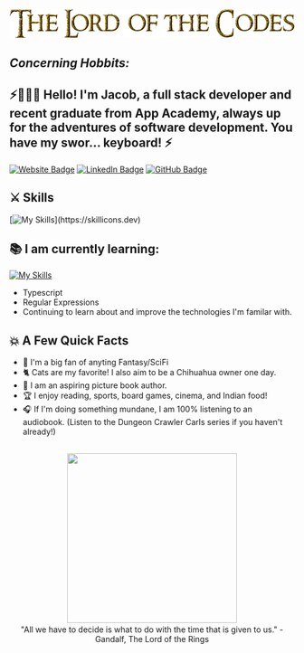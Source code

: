 ![Golden Text](images/LordoftheCodes.png)

## *Concerning Hobbits:*
<h2>⚡🧙🏼‍♂️ Hello! I'm Jacob, a full stack developer and recent graduate from App Academy, always up for  the adventures of software development. You have my swor... keyboard! ⚡</a></h2>

<p><a href="https://stodtmeister.me"><img src="https://img.shields.io/badge/Portfolio-%3055.svg?style=for-the-badge&logo=firefox&logoColor=#FF7139" alt="Website Badge"></a> <a href="https://www.linkedin.com/in/jacob-stodtmeister-b7b92a11b/"><img src="https://img.shields.io/badge/LinkedIn-0077B5?style=for-the-badge&logo=linkedin&logoColor=white" alt="LinkedIn Badge"></a>  <a href="https://github.com/Stodtmeister"><img src="https://img.shields.io/github/followers/stodtmeister?label=Follow&style=for-the-badge&logo=github&logoColor=white&color=red" alt="GitHub Badge"></a></p>

## ⚔️ Skills
[![My Skills](https://skillicons.dev/icons?i=js,python,html,css,react,redux,express,flask,sequelize,mysql,sqlite,nodejs,npm,git,github,)](https://skillicons.dev)

## 📚 I am currently learning:
[![My Skills](https://skillicons.dev/icons?i=typescript,regex)](https://skillicons.dev)
<ul>
<li>Typescript</li>
<li>Regular Expressions</li>
<li>Continuing to learn about and improve the technologies I'm familar with. </li>
</ul>


## 💥 A Few Quick Facts
<ul>
<li>🏰 I'm a big fan of anyting Fantasy/SciFi</li>
<li>🐈 Cats are my favorite! I also aim to be a Chihuahua owner one day. </li>
<li>🌠 I am an aspiring picture book author.</li>
<li>🏆 I enjoy reading, sports, board games, cinema, and Indian food!</li>
<li>🎧 If I'm doing something mundane, I am 100% listening to an audiobook. (Listen to the Dungeon Crawler Carls series if you haven't already!)</li>
</ul>

##

<p align="center">
<img src="https://media.giphy.com/media/v1.Y2lkPTc5MGI3NjExbDM1cXhoMndiMmw1YzNsd2toNXNqMG1ueXFlNGVsbHc5andoaXlkZiZlcD12MV9pbnRlcm5hbF9naWZfYnlfaWQmY3Q9Zw/fBq4IBhQkC69ancGiJ/giphy.gif" width="300" height="300">
<br>
"All we have to decide is what to do with the time that is given to us." -Gandalf, The Lord of the Rings
</p>
